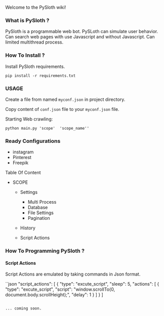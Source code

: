 Welcome to the PySloth wiki!


### What is PySloth ?  
  
PySloth is a programmable web bot. PySLoth can simulate user behavior. Can search web pages with use Javascript and without Javascript.  Can limited multithread process.  
  
### How To Install ?  
  
Install PySloth requirements.  
  
```pip install -r requirements.txt```  

### USAGE

Create  a file from named ```myconf.json``` in project directory.  
  
Copy content of ```conf.json``` file to your ```myconf.json``` file.  

Starting Web crawling:  
  
``` python main.py 'scope'  'scope_name'' ```  
  
  ### Ready Configurations
  - instagram
  - Pinterest
  - Freepik
  
  Table Of Content
  
  - SCOPE
      - Settings
        - Multi Process
        - Database
        - File Settings
        - Pagination
        
      - History
      - Script Actions
      
### How To Programming PySloth ? 

#### Script Actions

Script Actions are emulated by taking commands in Json format.

``json
  "script_actions": [
    {
      "type": "excute_script",
      "sleep": 5,
      "actions": [
        {
          "type": "excute_script",
          "script": "window.scrollTo(0, document.body.scrollHeight);",
          "delay": 1
        }
      ]
    }
    ]
```

... coming soon.